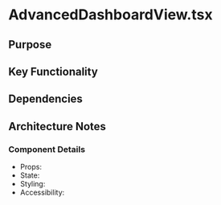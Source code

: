 # AdvancedDashboardView.tsx

## Purpose

## Key Functionality

## Dependencies

## Architecture Notes

### Component Details
- Props: 
- State: 
- Styling: 
- Accessibility: 
